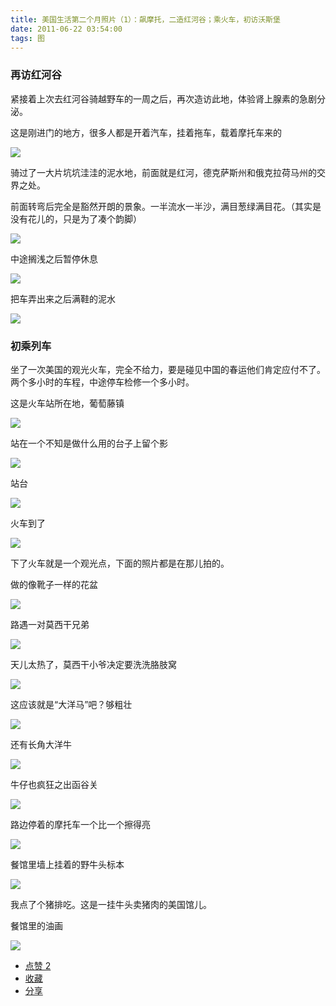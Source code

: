 ```yaml
---
title: 美国生活第二个月照片（1）：飙摩托，二造红河谷；乘火车，初访沃斯堡
date: 2011-06-22 03:54:00
tags: 图
---
```

###  再访红河谷

紧接着上次去红河谷骑越野车的一周之后，再次造访此地，体验肾上腺素的急剧分泌。

这是刚进门的地方，很多人都是开着汽车，挂着拖车，载着摩托车来的


![](https://lh5.googleusercontent.com/-i0jExbWVD_Y/TgFeQ5fg4JI/AAAAAAAAAHU/ls891h25bF4/s640/WP_000064.jpg)

骑过了一大片坑坑洼洼的泥水地，前面就是红河，德克萨斯州和俄克拉荷马州的交界之处。

前面转弯后完全是豁然开朗的景象。一半流水一半沙，满目葱绿满目花。（其实是没有花儿的，只是为了凑个韵脚）


![](https://lh4.googleusercontent.com/-bMAJmviODkI/TgFehiUc2UI/AAAAAAAAAHY/f2yOgD9Xrkk/s640/WP_000065.jpg)

中途搁浅之后暂停休息


![](https://lh5.googleusercontent.com/-112CJpaewi4/TgFe7UIKIjI/AAAAAAAAAHc/6gkSHekv0NY/s640/WP_000066.jpg)

把车弄出来之后满鞋的泥水


![](https://lh4.googleusercontent.com/-ThLAOSZDtpo/TgFfYXWhVnI/AAAAAAAAAHg/YS9oA6VIAlY/s640/WP_000067.jpg)

###  初乘列车

坐了一次美国的观光火车，完全不给力，要是碰见中国的春运他们肯定应付不了。两个多小时的车程，中途停车检修一个多小时。

这是火车站所在地，葡萄藤镇


![](https://lh6.googleusercontent.com/-lupN5GkMDjo/TgFgElruDOI/AAAAAAAAAHs/EzpXP7dz6mo/s640/WP_000069%252520%2525282%252529.jpg)

站在一个不知是做什么用的台子上留个影


![](https://lh5.googleusercontent.com/-MWQKr2Y9Sb4/TgFdYR9ainI/AAAAAAAAAG0/dD7wenY1FjM/s640/IMG_6836.JPG)

站台


![](https://lh4.googleusercontent.com/-JQTRssMI2Yk/TgFgXHiKchI/AAAAAAAAAH0/zBmPQ_3FCJc/s800/WP_000070.jpg)

火车到了


![](https://lh3.googleusercontent.com/-XSoSBDG-SmY/TgFggc9UFeI/AAAAAAAAAH4/6m62QyFxSL8/s640/WP_000071.jpg)

下了火车就是一个观光点，下面的照片都是在那儿拍的。

做的像靴子一样的花盆


![](https://lh6.googleusercontent.com/-lz5LWWE1nk0/TgFhGKGwT2I/AAAAAAAAAIE/Ag-HhWqG5Ik/s640/WP_000074%252520%2525282%252529.jpg)

路遇一对莫西干兄弟


![](https://lh5.googleusercontent.com/-6f7M3C7ypuI/TgFhikuRMdI/AAAAAAAAAIM/NMicygtXZqQ/s640/WP_000077%252520%2525282%252529.jpg)

天儿太热了，莫西干小爷决定要洗洗胳肢窝


![](https://lh4.googleusercontent.com/-bSBZ1-pQXm4/TgFh36FTaMI/AAAAAAAAAIQ/MCbCDyFeWes/s640/WP_000078%252520%2525282%252529.jpg)

这应该就是“大洋马”吧？够粗壮


![](https://lh5.googleusercontent.com/-BtehHI55Gqg/TgFiFW7GsyI/AAAAAAAAAIU/mfVPewrs0bI/s640/WP_000079%252520%2525282%252529.jpg)

还有长角大洋牛


![](https://lh5.googleusercontent.com/-P2DBMX0ziOE/TgFiZf96KAI/AAAAAAAAAIY/wl5y8Wwwkas/s640/WP_000080%252520%2525282%252529.jpg)

牛仔也疯狂之出函谷关


![](https://lh3.googleusercontent.com/-NF6EkXoe_XM/TgFivdfwIyI/AAAAAAAAAIc/XGroPT2CbPQ/s640/WP_000081%252520%2525282%252529.jpg)

路边停着的摩托车一个比一个擦得亮


![](https://lh3.googleusercontent.com/-6ctZ73QOJx4/TgFcYnATUcI/AAAAAAAAAGY/OhcQPuHco-o/s640/WP_000083.jpg)

餐馆里墙上挂着的野牛头标本


![](https://lh5.googleusercontent.com/-sIAS15w0G1Q/TgFbbijtEMI/AAAAAAAAAGE/ovhyVBMh20U/s640/WP_000084.jpg)

我点了个猪排吃。这是一挂牛头卖猪肉的美国馆儿。

餐馆里的油画


![](https://lh5.googleusercontent.com/--SKCI2hdSHE/TgFa-r-pIBI/AAAAAAAAAF4/rEsgdaVn2fA/s640/WP_000085.jpg)

  * [ 点赞  2  ](javascript:;)
  * [ 收藏  ](javascript:;)
  * [ 分享 ](javascript:;)

